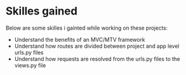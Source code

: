 # Skilles gained
Below are some skilles i gainted while working on these projects:

  - Understand the benefits of an MVC/MTV framework
  - Understand how routes are divided between project and app level urls.py files
  - Understand how requests are resolved from the urls.py files to the views.py file
